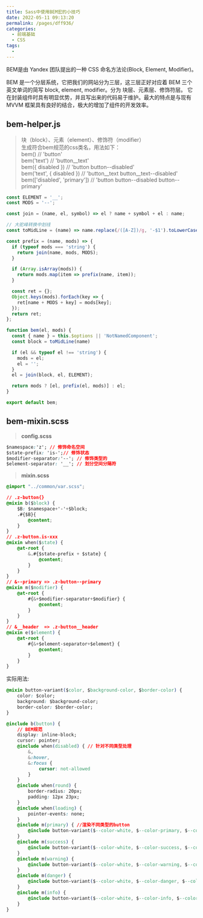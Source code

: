 ```yaml
---
title: Sass中使用BEM宏的小技巧
date: 2022-05-11 09:13:20
permalink: /pages/dff936/
categories:
  - 前端基础
  - CSS
tags:
  - 
---
```



BEM是由 Yandex 团队提出的一种 CSS 命名方法论(Block, Element, Modifier)。 

BEM 是一个分层系统，它把我们的网站分为三层，这三层正好对应着 BEM 三个英文单词的简写 block, element, modifier。分为 块层、元素层、修饰符层。
它在封装组件时具有明显优势，并且写出来的代码易于维护。最大的特点是与现有 MVVM 框架具有良好的结合，极大的增加了组件的开发效率。

<!-- more -->

## bem-helper.js

> 块（block）、元素（element）、修饰符（modifier）  
> 生成符合bem规范的css类名，用法如下：  
> bem() // 'button'  
> bem('text') // 'button__text'  
> bem({ disabled }) // 'button button--disabled'  
> bem('text', { disabled }) // 'button__text button__text--disabled'  
> bem(['disabled', 'primary']) // 'button button--disabled button--primary'  

```js
const ELEMENT = '__';
const MODS = '--';

const join = (name, el, symbol) => el ? name + symbol + el : name;

// 大驼峰转换中划线
const toMidLine = (name) => name.replace(/([A-Z])/g, '-$1').toLowerCase().substr(1);

const prefix = (name, mods) => {
  if (typeof mods === 'string') {
    return join(name, mods, MODS);
  }

  if (Array.isArray(mods)) {
    return mods.map(item => prefix(name, item));
  }

  const ret = {};
  Object.keys(mods).forEach(key => {
    ret[name + MODS + key] = mods[key];
  });
  return ret;
};

function bem(el, mods) {
  const { name } = this.$options || 'NotNamedComponent';
  const block = toMidLine(name)

  if (el && typeof el !== 'string') {
    mods = el;
    el = '';
  }
  el = join(block, el, ELEMENT);

  return mods ? [el, prefix(el, mods)] : el;
}

export default bem;

```

## bem-mixin.scss

> **config.scss**

```css
$namespace:'z'; // 修饰命名空间
$state-prefix: 'is-';// 修饰状态
$modifier-separator:'--'; // 修饰类型的
$element-separator: '__'; // 划分空间分隔符
```
> **mixin.scss**

```css
@import "../common/var.scss";

// .z-button{}
@mixin b($block) {
    $B: $namespace+'-'+$block;
    .#{$B}{
        @content;
    }
}
// .z-button.is-xxx
@mixin when($state) {
    @at-root {
        &.#{$state-prefix + $state} {
            @content;
        }
    }
}
// &--primary => .z-button--primary
@mixin m($modifier) {
    @at-root {
        #{&+$modifier-separator+$modifier} {
            @content;
        }
    }
}
// &__header  => .z-button__header
@mixin e($element) {
    @at-root {
        #{&+$element-separator+$element} {
            @content;
        }
    }
}
```
实际用法:
```css
@mixin button-variant($color, $background-color, $border-color) {
    color: $color;
    background: $background-color;
    border-color: $border-color;
}

@include b(button) {
    // BEM规范
    display: inline-block;
    cursor: pointer;
    @include when(disabled) { // 针对不同类型处理
        &,
        &:hover,
        &:focus {
            cursor: not-allowed
        }
    }
    @include when(round) {
        border-radius: 20px;
        padding: 12px 23px;
    }
    @include when(loading) {
        pointer-events: none;
    }
    @include m(primary) { //渲染不同类型的button
        @include button-variant($--color-white, $--color-primary, $--color-primary)
    }
    @include m(success) {
        @include button-variant($--color-white, $--color-success, $--color-success)
    }
    @include m(warning) {
        @include button-variant($--color-white, $--color-warning, $--color-warning)
    }
    @include m(danger) {
        @include button-variant($--color-white, $--color-danger, $--color-danger)
    }
    @include m(info) {
        @include button-variant($--color-white, $--color-info, $--color-info)
    }
}
```

